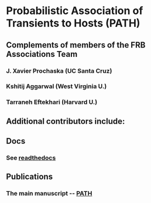 # Probabilistic Association of Transients to Hosts (PATH)

## Complements of members of the FRB Associations Team

### J. Xavier Prochaska (UC Santa Cruz)
### Kshitij Aggarwal (West Virginia U.)
### Tarraneh Eftekhari (Harvard U.)

## Additional contributors include:

## Docs

### See [readthedocs](https://astropath.readthedocs.io/en/latest/index.html)
## Publications

### The main manuscript -- [PATH](https://ui.adsabs.harvard.edu/abs/2021arXiv210210627A/abstract)
